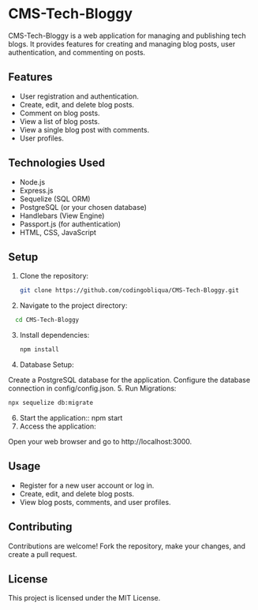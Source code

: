 # CMS-Tech-Bloggy

CMS-Tech-Bloggy is a web application for managing and publishing tech blogs. It provides features for creating and managing blog posts, user authentication, and commenting on posts.

## Features

- User registration and authentication.
- Create, edit, and delete blog posts.
- Comment on blog posts.
- View a list of blog posts.
- View a single blog post with comments.
- User profiles.

## Technologies Used

- Node.js
- Express.js
- Sequelize (SQL ORM)
- PostgreSQL (or your chosen database)
- Handlebars (View Engine)
- Passport.js (for authentication)
- HTML, CSS, JavaScript

## Setup

1. Clone the repository:

   ```bash
   git clone https://github.com/codingobliqua/CMS-Tech-Bloggy.git
   ```
2. Navigate to the project directory:  
``` bash
  cd CMS-Tech-Bloggy
```
3. Install dependencies:
   ``` bash
   npm install
   ```
4. Database Setup:

Create a PostgreSQL database for the application.
Configure the database connection in config/config.json.
5. Run Migrations:
``` bash
npx sequelize db:migrate
```
6. Start the application::
   npm start
7. Access the application:

Open your web browser and go to http://localhost:3000.

## Usage
- Register for a new user account or log in.
- Create, edit, and delete blog posts.
- View blog posts, comments, and user profiles.
## Contributing
Contributions are welcome! Fork the repository, make your changes, and create a pull request.

## License
This project is licensed under the MIT License.
